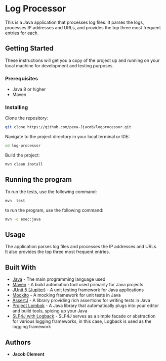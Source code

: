 # Log Processor

This is a Java application that processes log files. It parses the logs, processes IP addresses and URLs, and provides the top three most frequent entries for each.

## Getting Started

These instructions will get you a copy of the project up and running on your local machine for development and testing purposes.

### Prerequisites

- Java 8 or higher
- Maven

### Installing

Clone the repository:

```bash
git clone https://github.com/pexa-Jjacob/logprocessor.git
```

Navigate to the project directory in your local terminal or IDE:

```bash
cd log-processor
```

Build the project:

```bash
mvn clean install
```

## Running the program

To run the tests, use the following command:

```bash
mvn  test
```

to run the program, use the following command:

```bash 
mvn -q exec:java
```

## Usage

The application parses log files and processes the IP addresses and URLs. It also provides the top three most frequent entries.

## Built With

- [Java](https://www.java.com/) - The main programming language used
- [Maven](https://maven.apache.org/) - A build automation tool used primarily for Java projects
- [JUnit 5 (Jupiter)](https://junit.org/junit5/) - A unit testing framework for Java applications
- [Mockito](https://site.mockito.org/) - A mocking framework for unit tests in Java
- [AssertJ](https://assertj.github.io/doc/) - A library providing rich assertions for writing tests in Java
- [Project Lombok](https://projectlombok.org/) - A Java library that automatically plugs into your editor and build tools, spicing up your Java
- [SLF4J with Logback](http://www.slf4j.org/) - SLF4J serves as a simple facade or abstraction for various logging frameworks, in this case, Logback is used as the logging framework

## Authors

- **Jacob Clement** 
